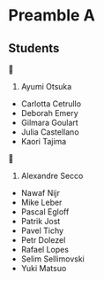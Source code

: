 # Preamble A

## Students

:girl:

1. Ayumi Otsuka
- Carlotta Cetrullo
- Deborah Emery
- Gilmara	Goulart
- Julia	Castellano
- Kaori Tajima

:boy:

1. Alexandre Secco
- Nawaf Nijr
- Mike Leber
- Pascal Egloff
- Patrik Jost
- Pavel Tichy
- Petr Dolezel
- Rafael Lopes
- Selim	Sellimovski
- Yuki Matsuo

